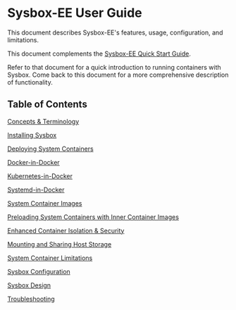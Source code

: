 # Sysbox-EE User Guide

This document describes Sysbox-EE's features, usage, configuration, and
limitations.

This document complements the [Sysbox-EE Quick Start Guide](../quickstart/README.md).

Refer to that document for a quick introduction to running containers with
Sysbox. Come back to this document for a more comprehensive description of
functionality.

## Table of Contents

[Concepts & Terminology](concepts.md)

[Installing Sysbox](install.md)

[Deploying System Containers](deploy.md)

[Docker-in-Docker](dind.md)

[Kubernetes-in-Docker](kind.md)

[Systemd-in-Docker](systemd.md)

[System Container Images](images.md)

[Preloading System Containers with Inner Container Images](images.md#preloading-inner-container-images-into-a-system-container)

[Enhanced Container Isolation & Security](security.md)

[Mounting and Sharing Host Storage](storage.md)

[System Container Limitations](limitations.md)

[Sysbox Configuration](configuration.md)

[Sysbox Design](design.md)

[Troubleshooting](troubleshoot.md)
